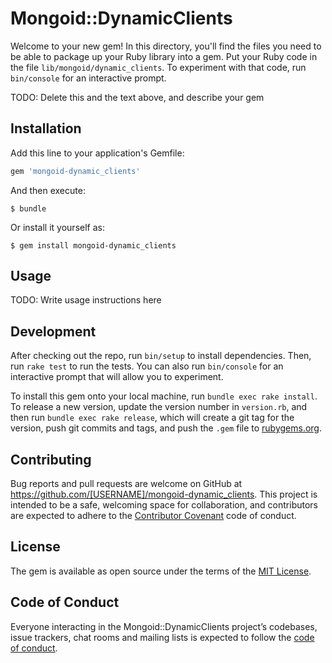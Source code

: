 # Mongoid::DynamicClients

Welcome to your new gem! In this directory, you'll find the files you need to be able to package up your Ruby library into a gem. Put your Ruby code in the file `lib/mongoid/dynamic_clients`. To experiment with that code, run `bin/console` for an interactive prompt.

TODO: Delete this and the text above, and describe your gem

## Installation

Add this line to your application's Gemfile:

```ruby
gem 'mongoid-dynamic_clients'
```

And then execute:

    $ bundle

Or install it yourself as:

    $ gem install mongoid-dynamic_clients

## Usage

TODO: Write usage instructions here

## Development

After checking out the repo, run `bin/setup` to install dependencies. Then, run `rake test` to run the tests. You can also run `bin/console` for an interactive prompt that will allow you to experiment.

To install this gem onto your local machine, run `bundle exec rake install`. To release a new version, update the version number in `version.rb`, and then run `bundle exec rake release`, which will create a git tag for the version, push git commits and tags, and push the `.gem` file to [rubygems.org](https://rubygems.org).

## Contributing

Bug reports and pull requests are welcome on GitHub at https://github.com/[USERNAME]/mongoid-dynamic_clients. This project is intended to be a safe, welcoming space for collaboration, and contributors are expected to adhere to the [Contributor Covenant](http://contributor-covenant.org) code of conduct.

## License

The gem is available as open source under the terms of the [MIT License](http://opensource.org/licenses/MIT).

## Code of Conduct

Everyone interacting in the Mongoid::DynamicClients project’s codebases, issue trackers, chat rooms and mailing lists is expected to follow the [code of conduct](https://github.com/[USERNAME]/mongoid-dynamic_clients/blob/master/CODE_OF_CONDUCT.md).
